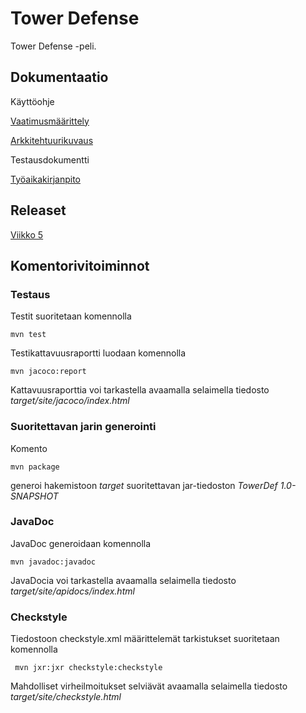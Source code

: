 # Tower Defense

Tower Defense -peli.

## Dokumentaatio

Käyttöohje

[Vaatimusmäärittely](https://github.com/mvarilo/ot-harjoitustyo/blob/master/dokumentaatio/vaatimusmaarittely.md)

[Arkkitehtuurikuvaus](https://github.com/mvarilo/ot-harjoitustyo/blob/master/dokumentaatio/arkkitehtuuri.md)

Testausdokumentti

[Työaikakirjanpito](https://github.com/mvarilo/ot-harjoitustyo/blob/master/dokumentaatio/tuntikirjanpito.md)

## Releaset

[Viikko 5](https://github.com/mvarilo/ot-harjoitustyo/releases/tag/viikko5)

## Komentorivitoiminnot

### Testaus

Testit suoritetaan komennolla

```
mvn test
```

Testikattavuusraportti luodaan komennolla

```
mvn jacoco:report
```

Kattavuusraporttia voi tarkastella avaamalla selaimella tiedosto _target/site/jacoco/index.html_

### Suoritettavan jarin generointi

Komento

```
mvn package
```

generoi hakemistoon _target_ suoritettavan jar-tiedoston _TowerDef 1.0-SNAPSHOT_

### JavaDoc

JavaDoc generoidaan komennolla

```
mvn javadoc:javadoc
```

JavaDocia voi tarkastella avaamalla selaimella tiedosto _target/site/apidocs/index.html_

### Checkstyle

Tiedostoon checkstyle.xml määrittelemät tarkistukset suoritetaan komennolla

```
 mvn jxr:jxr checkstyle:checkstyle
```

Mahdolliset virheilmoitukset selviävät avaamalla selaimella tiedosto _target/site/checkstyle.html_